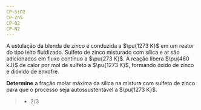 ```yaml
---
CP-SiO2
CP-ZnS
CP-O2
CP-N2
---
```

A ustulação da blenda de zinco é conduzida a $\pu{1273 K}$ em um reator do tipo leito fluidizado. Sulfeto de zinco misturado com sílica e ar são adicionados em fluxo contínuo a $\pu{273 K}$. A reação libera $\pu{460 kJ}$ de calor por mol de sulfeto a $\pu{1273 K}$, formando óxido de zinco e dióxido de enxofre.

**Determine** a fração molar máxima da sílica na mistura com sulfeto de zinco para que o processo seja autossustentável a $\pu{1273 K}$.

> - 2/3 
